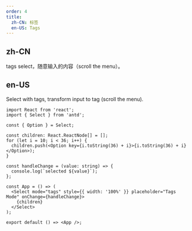 ```yaml
---
order: 4
title:
  zh-CN: 标签
  en-US: Tags
---
```


## zh-CN

tags select，随意输入的内容（scroll the menu）。

## en-US

Select with tags, transform input to tag (scroll the menu).

```tsx
import React from 'react';
import { Select } from 'antd';

const { Option } = Select;

const children: React.ReactNode[] = [];
for (let i = 10; i < 36; i++) {
  children.push(<Option key={i.toString(36) + i}>{i.toString(36) + i}</Option>);
}

const handleChange = (value: string) => {
  console.log(`selected ${value}`);
};

const App = () => (
  <Select mode="tags" style={{ width: '100%' }} placeholder="Tags Mode" onChange={handleChange}>
    {children}
  </Select>
);

export default () => <App />;
```
